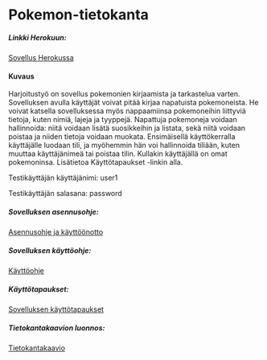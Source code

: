 # Pokemon-tietokanta

##### Linkki Herokuun:
[Sovellus Herokussa](https://tsoha-pokemontietokanta.herokuapp.com/)

#### Kuvaus
Harjoitustyö on sovellus pokemonien kirjaamista ja tarkastelua varten. Sovelluksen avulla käyttäjät voivat pitää kirjaa napatuista pokemoneista. He voivat katsella sovelluksessa myös nappaamiinsa pokemoneihin liittyviä tietoja, kuten nimiä, lajeja ja tyyppejä. Napattuja pokemoneja voidaan hallinnoida: niitä voidaan lisätä suosikkeihin ja listata, sekä niitä voidaan poistaa ja niiden tietoja voidaan muokata. Ensimäisellä käyttökerralla käyttäjälle luodaan tili, ja myöhemmin hän voi hallinnoida tiliään, kuten muuttaa käyttäjänimeä tai poistaa tilin. Kullakin käyttäjällä on omat pokemoninsa. Lisätietoa Käyttötapaukset -linkin alla.

Testikäyttäjän käyttäjänimi: user1

Testikäyttäjän salasana: password

##### Sovelluksen asennusohje:
[Asennusohje ja käyttöönotto](/documentation/installation.md)

##### Sovelluksen käyttöohje:
[Käyttöohje](/documentation/operations_guide.md)

##### Käyttötapaukset:
[Sovelluksen käyttötapaukset](/documentation/usecases.md)

##### Tietokantakaavion luonnos:
[Tietokantakaavio](/documentation/dbdiagram.png)




